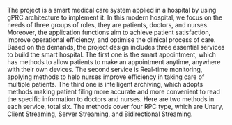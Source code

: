 The project is a smart medical care system applied in a hospital by using gPRC architecture to implement it. In this modern hospital, we focus on the needs of three groups of roles, they are patients, doctors, and nurses. Moreover, the application functions aim to achieve patient satisfaction, improve operational efficiency, and optimise the clinical process of care.
Based on the demands, the project design includes three essential services to build the smart hospital. The first one is the smart appointment, which has methods to allow patients to make an appointment anytime, anywhere with their own devices. The second service is Real-time monitoring, applying methods to help nurses improve efficiency in taking care of multiple patients. The third one is intelligent archiving, which adopts methods making patient filing more accurate and more convenient to read the specific information to doctors and nurses.
Here are two methods in each service, total six. The methods cover four RPC type, which are Unary, Client Streaming, Server Streaming, and Bidirectional Streaming.
